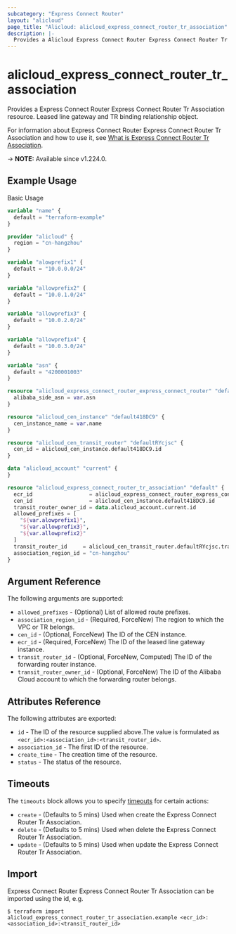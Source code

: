 ```yaml
---
subcategory: "Express Connect Router"
layout: "alicloud"
page_title: "Alicloud: alicloud_express_connect_router_tr_association"
description: |-
  Provides a Alicloud Express Connect Router Express Connect Router Tr Association resource.
---
```


# alicloud_express_connect_router_tr_association

Provides a Express Connect Router Express Connect Router Tr Association resource. Leased line gateway and TR binding relationship object.

For information about Express Connect Router Express Connect Router Tr Association and how to use it, see [What is Express Connect Router Tr Association](https://www.alibabacloud.com/help/en/).

-> **NOTE:** Available since v1.224.0.

## Example Usage

Basic Usage

```terraform
variable "name" {
  default = "terraform-example"
}

provider "alicloud" {
  region = "cn-hangzhou"
}

variable "alowprefix1" {
  default = "10.0.0.0/24"
}

variable "allowprefix2" {
  default = "10.0.1.0/24"
}

variable "allowprefix3" {
  default = "10.0.2.0/24"
}

variable "allowprefix4" {
  default = "10.0.3.0/24"
}

variable "asn" {
  default = "4200001003"
}

resource "alicloud_express_connect_router_express_connect_router" "defaultpX0KlC" {
  alibaba_side_asn = var.asn
}

resource "alicloud_cen_instance" "default418DC9" {
  cen_instance_name = var.name
}

resource "alicloud_cen_transit_router" "defaultRYcjsc" {
  cen_id = alicloud_cen_instance.default418DC9.id
}

data "alicloud_account" "current" {
}

resource "alicloud_express_connect_router_tr_association" "default" {
  ecr_id                  = alicloud_express_connect_router_express_connect_router.defaultpX0KlC.id
  cen_id                  = alicloud_cen_instance.default418DC9.id
  transit_router_owner_id = data.alicloud_account.current.id
  allowed_prefixes = [
    "${var.alowprefix1}",
    "${var.allowprefix3}",
    "${var.allowprefix2}"
  ]
  transit_router_id     = alicloud_cen_transit_router.defaultRYcjsc.transit_router_id
  association_region_id = "cn-hangzhou"
}
```

## Argument Reference

The following arguments are supported:
* `allowed_prefixes` - (Optional) List of allowed route prefixes.
* `association_region_id` - (Required, ForceNew) The region to which the VPC or TR belongs.
* `cen_id` - (Optional, ForceNew) The ID of the CEN instance.
* `ecr_id` - (Required, ForceNew) The ID of the leased line gateway instance.
* `transit_router_id` - (Optional, ForceNew, Computed) The ID of the forwarding router instance.
* `transit_router_owner_id` - (Optional, ForceNew) The ID of the Alibaba Cloud account to which the forwarding router belongs.

## Attributes Reference

The following attributes are exported:
* `id` - The ID of the resource supplied above.The value is formulated as `<ecr_id>:<association_id>:<transit_router_id>`.
* `association_id` - The first ID of the resource.
* `create_time` - The creation time of the resource.
* `status` - The status of the resource.

## Timeouts

The `timeouts` block allows you to specify [timeouts](https://www.terraform.io/docs/configuration-0-11/resources.html#timeouts) for certain actions:
* `create` - (Defaults to 5 mins) Used when create the Express Connect Router Tr Association.
* `delete` - (Defaults to 5 mins) Used when delete the Express Connect Router Tr Association.
* `update` - (Defaults to 5 mins) Used when update the Express Connect Router Tr Association.

## Import

Express Connect Router Express Connect Router Tr Association can be imported using the id, e.g.

```shell
$ terraform import alicloud_express_connect_router_tr_association.example <ecr_id>:<association_id>:<transit_router_id>
```